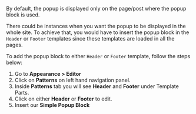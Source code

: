 By default, the popup is displayed only on the page/post where the popup block is used.

There could be instances when you want the popup to be displayed in the whole site. To achieve that, you would have to
insert the popup block in the `Header` or `Footer` templates since these templates are loaded in all the pages.

To add the popup block to either `Header` or `Footer` template, follow the steps below:

1. Go to <b>Appearance > Editor</b>
2. Click on <b>Patterns</b> on left hand navigation panel.
3. Inside **Patterns** tab you will see <b>Header</b> and <b>Footer</b> under Template Parts.
4. Click on either **Header** or **Footer** to edit.
5. Insert our **Simple Popup Block**
